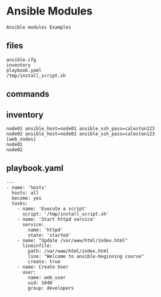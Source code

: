 # Ansible Modules

    Ansible modules Examples
    
## files

    ansible.cfg  
    inventory  
    playbook.yaml
    /tmp/install_script.sh

## commands



## inventory

    node01 ansible_host=node01 ansible_ssh_pass=caleston123
    node02 ansible_host=node02 ansible_ssh_pass=caleston123
    [web_nodes]
    node01
    node02
    
## playbook.yaml

    ---
    - name: 'hosts'
      hosts: all
      become: yes
      tasks:
        - name: 'Execute a script'
          script: '/tmp/install_script.sh'
        - name: 'Start httpd service'
          service:
            name: 'httpd'
            state: 'started'
        - name: "Update /var/www/html/index.html"
          lineinfile:
            path: /var/www/html/index.html
            line: "Welcome to ansible-beginning course"
            create: true
        - name: Create User
          user:
            name: web_user
            uid: 1040
            group: developers